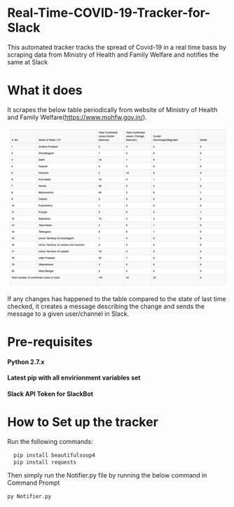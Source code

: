 # Real-Time-COVID-19-Tracker-for-Slack
This automated tracker tracks the spread of Covid-19 in a real time basis by scraping data from Ministry of Health and Family Welfare and notifies the same at Slack

# What it does

It scrapes the below table periodically from website of Ministry of Health and Family Welfare(https://www.mohfw.gov.in/).

<img src="Table.JPG">

If any changes has happened to the table compared to the state of last time checked, it creates a message describing the change and sends the message to a given user/channel in Slack.

# Pre-requisites

<h4>Python 2.7.x </h4>

<h4>Latest <b>pip</b> with all envirionment variables set</h4>

<h4> Slack API Token for SlackBot </h4>

# How to Set up the tracker

Run the following commands:

```
  pip install beautifulsoup4
  pip install requests
```

Then simply run the Notifier.py file by running the below command in Command Prompt

```
py Notifier.py
```
